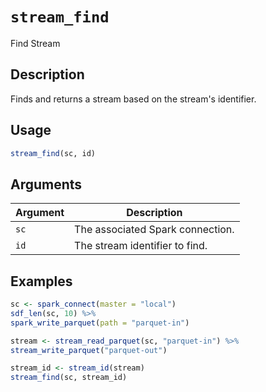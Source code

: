 # `stream_find`

Find Stream


## Description

Finds and returns a stream based on the stream's identifier.


## Usage

```r
stream_find(sc, id)
```


## Arguments

Argument      |Description
------------- |----------------
`sc`     |     The associated Spark connection.
`id`     |     The stream identifier to find.


## Examples

```r
sc <- spark_connect(master = "local")
sdf_len(sc, 10) %>%
spark_write_parquet(path = "parquet-in")

stream <- stream_read_parquet(sc, "parquet-in") %>%
stream_write_parquet("parquet-out")

stream_id <- stream_id(stream)
stream_find(sc, stream_id)
```


